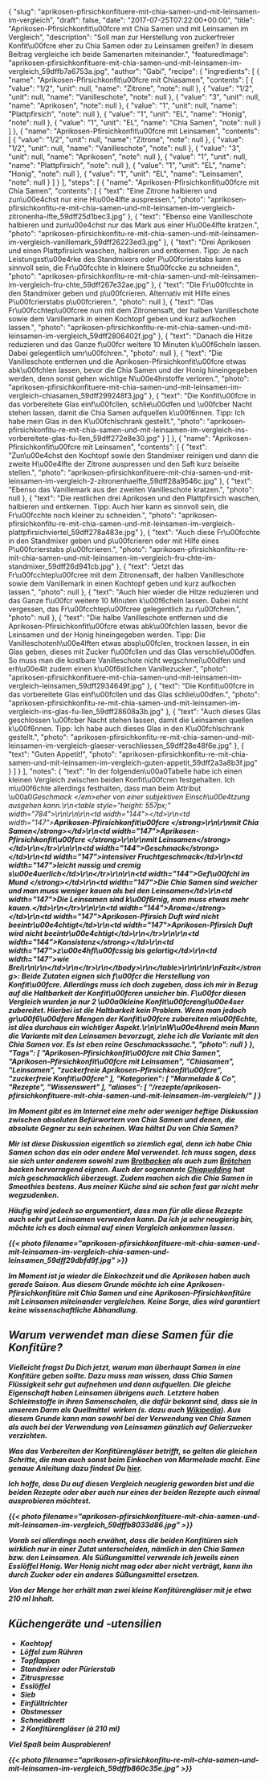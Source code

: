 {
    "slug": "aprikosen-pfirsichkonfituere-mit-chia-samen-und-mit-leinsamen-im-vergleich",
    "draft": false,
    "date": "2017-07-25T07:22:00+00:00",
    "title": "Aprikosen-Pfirsichkonfit\u00fcre mit Chia Samen und mit Leinsamen im Vergleich",
    "description": "Soll man zur Herstellung von zuckerfreier Konfit\u00fcre eher zu Chia Samen oder zu Leinsamen greifen? In diesem Beitrag vergleiche ich beide Samenarten miteinander.",
    "featuredImage": "aprikosen-pfirsichkonfituere-mit-chia-samen-und-mit-leinsamen-im-vergleich_59dffb7a6753a.jpg",
    "author": "Gabi",
    "recipe": {
        "ingredients": [
            {
                "name": "Aprikosen-Pfirsichkonfit\u00fcre mit Chiasamen",
                "contents": [
                    {
                        "value": "1\/2",
                        "unit": null,
                        "name": "Zitrone",
                        "note": null
                    },
                    {
                        "value": "1\/2",
                        "unit": null,
                        "name": "Vanilleschote",
                        "note": null
                    },
                    {
                        "value": "3",
                        "unit": null,
                        "name": "Aprikosen",
                        "note": null
                    },
                    {
                        "value": "1",
                        "unit": null,
                        "name": "Plattpfirsich",
                        "note": null
                    },
                    {
                        "value": "1",
                        "unit": "EL",
                        "name": "Honig",
                        "note": null
                    },
                    {
                        "value": "1",
                        "unit": "EL",
                        "name": "Chia Samen",
                        "note": null
                    }
                ]
            },
            {
                "name": "Aprikosen-Pfirsichkonfit\u00fcre mit Leinsamen",
                "contents": [
                    {
                        "value": "1\/2",
                        "unit": null,
                        "name": "Zitrone",
                        "note": null
                    },
                    {
                        "value": "1\/2",
                        "unit": null,
                        "name": "Vanilleschote",
                        "note": null
                    },
                    {
                        "value": "3",
                        "unit": null,
                        "name": "Aprikosen",
                        "note": null
                    },
                    {
                        "value": "1",
                        "unit": null,
                        "name": "Plattpfirsich",
                        "note": null
                    },
                    {
                        "value": "1",
                        "unit": "EL",
                        "name": "Honig",
                        "note": null
                    },
                    {
                        "value": "1",
                        "unit": "EL",
                        "name": "Leinsamen",
                        "note": null
                    }
                ]
            }
        ],
        "steps": [
            {
                "name": "Aprikosen-Pfirsichkonfit\u00fcre mit Chia Samen",
                "contents": [
                    {
                        "text": "Eine Zitrone halbieren und zun\u00e4chst nur eine H\u00e4lfte auspressen.",
                        "photo": "aprikosen-pfirsichkonfitu-re-mit-chia-samen-und-mit-leinsamen-im-vergleich-zitronenha-lfte_59dff25d1bec3.jpg"
                    },
                    {
                        "text": "Ebenso eine Vanilleschote halbieren und zun\u00e4chst nur das Mark aus einer H\u00e4lfte kratzen.",
                        "photo": "aprikosen-pfirsichkonfitu-re-mit-chia-samen-und-mit-leinsamen-im-vergleich-vanillemark_59dff26223ed3.jpg"
                    },
                    {
                        "text": "Drei Aprikosen und einen Plattpfirsich waschen, halbieren und entkernen. Tipp: Je nach Leistungsst\u00e4rke des Standmixers oder P\u00fcrierstabs kann es sinnvoll sein, die Fr\u00fcchte in kleinere St\u00fccke zu schneiden.",
                        "photo": "aprikosen-pfirsichkonfitu-re-mit-chia-samen-und-mit-leinsamen-im-vergleich-fru-chte_59dff267e32ae.jpg"
                    },
                    {
                        "text": "Die Fr\u00fcchte in den Standmixer geben und p\u00fcrieren. Alternativ mit Hilfe eines P\u00fcrierstabs p\u00fcrieren.",
                        "photo": null
                    },
                    {
                        "text": "Das Fr\u00fcchtep\u00fcree nun mit dem Zitronensaft, der halben Vanilleschote sowie dem Vanillemark in einen Kochtopf geben und kurz aufkochen lassen.",
                        "photo": "aprikosen-pfirsichkonfitu-re-mit-chia-samen-und-mit-leinsamen-im-vergleich_59dff2806402f.jpg"
                    },
                    {
                        "text": "Danach die Hitze reduzieren und das Ganze f\u00fcr weitere 10 Minuten k\u00f6cheln lassen. Dabei gelegentlich umr\u00fchren.",
                        "photo": null
                    },
                    {
                        "text": "Die Vanilleschote entfernen und die Aprikosen-Pfirsichkonfit\u00fcre etwas abk\u00fchlen lassen, bevor die Chia Samen und der Honig hineingegeben werden, denn sonst gehen wichtige N\u00e4hrstoffe verloren.",
                        "photo": "aprikosen-pfirsichkonfituere-mit-chia-samen-und-mit-leinsamen-im-vergleich-chiasamen_59dff299248f3.jpg"
                    },
                    {
                        "text": "Die Konfit\u00fcre in das vorbereitete Glas einf\u00fcllen, schlie\u00dfen und \u00fcber Nacht stehen lassen, damit die Chia Samen aufquellen k\u00f6nnen. Tipp: Ich habe mein Glas in den K\u00fchlschrank gestellt.",
                        "photo": "aprikosen-pfirsichkonfitu-re-mit-chia-samen-und-mit-leinsamen-im-vergleich-ins-vorbereitete-glas-fu-llen_59dff272e8e30.jpg"
                    }
                ]
            },
            {
                "name": "Aprikosen-Pfirsichkonfit\u00fcre mit Leinsamen",
                "contents": [
                    {
                        "text": "Zun\u00e4chst den Kochtopf sowie den Standmixer reinigen und dann die zweite H\u00e4lfte der Zitrone auspressen und den Saft kurz beiseite stellen.",
                        "photo": "aprikosen-pfirsichkonfituere-mit-chia-samen-und-mit-leinsamen-im-vergleich-2-zitronenhaelfte_59dff28a9546c.jpg"
                    },
                    {
                        "text": "Ebenso das Vanillemark aus der zweiten Vanilleschote kratzen.",
                        "photo": null
                    },
                    {
                        "text": "Die restlichen drei Aprikosen und den Plattpfirsich waschen, halbieren und entkernen. Tipp: Auch hier kann es sinnvoll sein, die Fr\u00fcchte noch kleiner zu schneiden.",
                        "photo": "aprikosen-pfirsichkonfitu-re-mit-chia-samen-und-mit-leinsamen-im-vergleich-plattpfirsichviertel_59dff278a483e.jpg"
                    },
                    {
                        "text": "Auch diese Fr\u00fcchte in den Standmixer geben und p\u00fcrieren oder mit Hilfe eines P\u00fcrierstabs p\u00fcrieren.",
                        "photo": "aprikosen-pfirsichkonfitu-re-mit-chia-samen-und-mit-leinsamen-im-vergleich-fru-chte-im-standmixer_59dff26d941cb.jpg"
                    },
                    {
                        "text": "Jetzt das Fr\u00fcchtep\u00fcree mit dem Zitronensaft, der halben Vanilleschote sowie dem Vanillemark in einen Kochtopf geben und kurz aufkochen lassen.",
                        "photo": null
                    },
                    {
                        "text": "Auch hier wieder die Hitze reduzieren und das Ganze f\u00fcr weitere 10 Minuten k\u00f6cheln lassen. Dabei nicht vergessen, das Fr\u00fcchtep\u00fcree gelegentlich zu r\u00fchren.",
                        "photo": null
                    },
                    {
                        "text": "Die halbe Vanilleschote entfernen und die Aprikosen-Pfirsichkonfit\u00fcre etwas abk\u00fchlen lassen, bevor die Leinsamen und der Honig hineingegeben werden. Tipp: Die Vanilleschotenh\u00e4lften etwas absp\u00fclen, trocknen lassen, in ein Glas geben, dieses mit Zucker f\u00fcllen und das Glas verschlie\u00dfen. So muss man die kostbare Vanilleschote nicht wegschmei\u00dfen und erh\u00e4lt zudem einen k\u00f6stlichen Vanillezucker.",
                        "photo": "aprikosen-pfirsichkonfituere-mit-chia-samen-und-mit-leinsamen-im-vergleich-leinsamen_59dff2934649f.jpg"
                    },
                    {
                        "text": "Die Konfit\u00fcre in das vorbereitete Glas einf\u00fcllen und das Glas schlie\u00dfen.",
                        "photo": "aprikosen-pfirsichkonfitu-re-mit-chia-samen-und-mit-leinsamen-im-vergleich-ins-glas-fu-llen_59dff28608a3b.jpg"
                    },
                    {
                        "text": "Auch dieses Glas geschlossen \u00fcber Nacht stehen lassen, damit die Leinsamen quellen k\u00f6nnen. Tipp: Ich habe auch dieses Glas in den K\u00fchlschrank gestellt.",
                        "photo": "aprikosen-pfirsichkonfitu-re-mit-chia-samen-und-mit-leinsamen-im-vergleich-glaeser-verschliessen_59dff28e48f6e.jpg"
                    },
                    {
                        "text": "Guten Appetit!",
                        "photo": "aprikosen-pfirsichkonfitu-re-mit-chia-samen-und-mit-leinsamen-im-vergleich-guten-appetit_59dff2a3a8b3f.jpg"
                    }
                ]
            }
        ],
        "notes": {
            "text": "In der folgenden\u00a0Tabelle habe ich einen kleinen Vergleich zwischen beiden Konfit\u00fcren festgehalten. Ich m\u00f6chte allerdings festhalten, dass man beim Attribut \u00a0<em>Geschmack <\/em>eher von einer subjektiven Einsch\u00e4tzung ausgehen kann.\r\n<table style=\"height: 557px;\" width=\"784\">\r\n<tbody>\r\n<tr>\r\n<td width=\"144\"><\/td>\r\n<td width=\"147\"><strong>Aprikosen-Pfirsichkonfit\u00fcre <\/strong>\r\n\r\n<strong>mit Chia Samen<\/strong><\/td>\r\n<td width=\"147\"><strong>Aprikosen-Pfirsichkonfit\u00fcre <\/strong>\r\n\r\n<strong>mit Leinsamen<\/strong><\/td>\r\n<\/tr>\r\n<tr>\r\n<td width=\"144\"><strong>Geschmack<\/strong><\/td>\r\n<td width=\"147\">intensiver Fruchtgeschmack<\/td>\r\n<td width=\"147\">leicht nussig und cremig s\u00e4uerlich<\/td>\r\n<\/tr>\r\n<tr>\r\n<td width=\"144\"><strong>Gef\u00fchl im Mund <\/strong><\/td>\r\n<td width=\"147\">Die Chia Samen sind weicher und man muss weniger kauen als bei den Leinsamen<\/td>\r\n<td width=\"147\">Die Leinsamen sind k\u00f6rnig, man muss etwas mehr kauen.<\/td>\r\n<\/tr>\r\n<tr>\r\n<td width=\"144\"><strong>Aroma<\/strong><\/td>\r\n<td width=\"147\">Aprikosen-Pfirsich Duft wird nicht beeintr\u00e4chtigt<\/td>\r\n<td width=\"147\">Aprikosen-Pfirsich Duft wird nicht beeintr\u00e4chtigt<\/td>\r\n<\/tr>\r\n<tr>\r\n<td width=\"144\"><strong>Konsistenz<\/strong><\/td>\r\n<td width=\"147\">z\u00e4hfl\u00fcssig bis gelartig<\/td>\r\n<td width=\"147\">wie Brei\r\n\r\n<\/td>\r\n<\/tr>\r\n<\/tbody>\r\n<\/table>\r\n\r\n\r\n<strong>Fazit<\/strong>: Beide Zutaten eignen sich f\u00fcr die Herstellung von Konfit\u00fcre. Allerdings muss ich doch zugeben, dass ich mir in Bezug auf die Haltbarkeit der Konfit\u00fcren unsicher bin. F\u00fcr diesen Vergleich wurden ja nur 2 \u00a0kleine Konfit\u00fcrengl\u00e4ser zubereitet. Hierbei ist die Haltbarkeit kein Problem. Wenn man jedoch gr\u00f6\u00dfere Mengen der Konfit\u00fcre zubereiten m\u00f6chte, ist dies durchaus ein wichtiger Aspekt.\r\n\r\nW\u00e4hrend mein Mann die Variante mit den Leinsamen bevorzugt, ziehe ich die Variante mit den Chia Samen vor. Es ist eben reine Geschmackssache.",
            "photo": null
        }
    },
    "Tags": [
        "Aprikosen-Pfirsichkonfit\u00fcre mit Chia Samen",
        "Aprikosen-Pfirsichkonfit\u00fcre mit Leinsamen",
        "Chiasamen",
        "Leinsamen",
        "zuckerfreie Aprikosen-Pfirsichkonfit\u00fcre",
        "zuckerfreie Konfit\u00fcre"
    ],
    "Kategorien": [
        "Marmelade &amp; Co",
        "Rezepte",
        "Wissenswert"
    ],
    "aliases": [
        "\/rezepte\/aprikosen-pfirsichkonfituere-mit-chia-samen-und-mit-leinsamen-im-vergleich\/"
    ]
}

Im Moment gibt es im Internet eine mehr oder weniger heftige Diskussion zwischen absoluten Befürwortern von Chia Samen und denen, die absolute Gegner zu sein scheinen. Was hältst Du von Chia Samen?

Mir ist diese Diskussion eigentlich so ziemlich egal, denn ich habe Chia Samen schon das ein oder andere Mal verwendet. Ich muss sagen, dass sie sich unter anderem sowohl zum [Brotbacken][1] als auch zum [Brötchen][2] backen hervorragend eignen. Auch der sogenannte [Chiapudding][3] hat mich geschmacklich überzeugt. Zudem machen sich die Chia Samen in Smoothies bestens. Aus meiner Küche sind sie schon fast gar nicht mehr wegzudenken.

Häufig wird jedoch so argumentiert, dass man für alle diese Rezepte auch sehr gut Leinsamen verwenden kann. Da ich ja sehr neugierig bin, möchte ich es doch einmal auf einen Vergleich ankommen lassen.

{{< photo filename="aprikosen-pfirsichkonfituere-mit-chia-samen-und-mit-leinsamen-im-vergleich-chia-samen-und-leinsamen_59dff29dbfd9f.jpg" >}}

Im Moment ist ja wieder die Einkochzeit und die Aprikosen haben auch gerade Saison. Aus diesem Grunde möchte ich eine Aprikosen-Pfirsichkonfitüre mit Chia Samen und eine Aprikosen-Pfirsichkonfitüre mit Leinsamen miteinander vergleichen. Keine Sorge, dies wird garantiert keine wissenschaftliche Abhandlung.

## Warum verwendet man diese Samen für die Konfitüre?

Vielleicht fragst Du Dich jetzt, warum man überhaupt Samen in eine Konfitüre geben sollte. Dazu muss man wissen, dass Chia Samen Flüssigkeit sehr gut aufnehmen und dann aufquellen. Die gleiche Eigenschaft haben Leinsamen übrigens auch. Letztere haben Schleimstoffe in ihren Samenschalen, die dafür bekannt sind, dass sie in unserem Darm als Quellmittel  wirken (s. dazu auch [Wikipedia][4]). Aus diesem Grunde kann man sowohl bei der Verwendung von Chia Samen als auch bei der Verwendung von Leinsamen gänzlich auf Gelierzucker verzichten.

Was das Vorbereiten der Konfitürengläser betrifft, so gelten die gleichen Schritte, die man auch sonst beim Einkochen von Marmelade macht. Eine genaue Anleitung dazu findest Du [hier][5].

Ich hoffe, dass Du auf diesen Vergleich neugierig geworden bist und die beiden Rezepte oder aber auch nur eines der beiden Rezepte auch einmal ausprobieren möchtest.

{{< photo filename="aprikosen-pfirsichkonfituere-mit-chia-samen-und-mit-leinsamen-im-vergleich_59dffb8033d86.jpg" >}}

Vorab sei allerdings noch erwähnt, dass die beiden Konfitüren sich wirklich nur in einer Zutat unterscheiden, nämlich in den Chia Samen bzw. den Leinsamen. Als Süßungsmittel verwende ich jeweils einen Esslöffel Honig. Wer Honig nicht mag oder aber nicht verträgt, kann ihn durch Zucker oder ein anderes Süßungsmittel ersetzen.

Von der Menge her erhält man zwei kleine Konfitürengläser mit je etwa 210 ml Inhalt.

## Küchengeräte und -utensilien

 * Kochtopf
 * Löffel zum Rühren
 * Topflappen
 * Standmixer oder Pürierstab
 * Zitruspresse
 * Esslöffel
 * Sieb
 * Einfülltrichter
 * Obstmesser
 * Schneidbrett
 * 2 Konfitürengläser (à 210 ml)

Viel Spaß beim Ausprobieren!

{{< photo filename="aprikosen-pfirsichkonfitu-re-mit-chia-samen-und-mit-leinsamen-im-vergleich_59dffb860c35e.jpg" >}}

 [1]: https://kochfokus.de/rezepte/super-fruchtiges-kastenbrot-mit-chia-samen/
 [2]: https://kochfokus.de/rezepte/superfoodbroetchen-chiasamen-protein/
 [3]: https://kochfokus.de/rezepte/super-leckerer-chiapudding-mit-himbeerpueree-und-schokoladencreme/
 [4]: https://de.wikipedia.org/wiki/Leinsamen
 [5]: https://kochfokus.de/rezepte/erdbeermarmelade-selbst-gemacht/